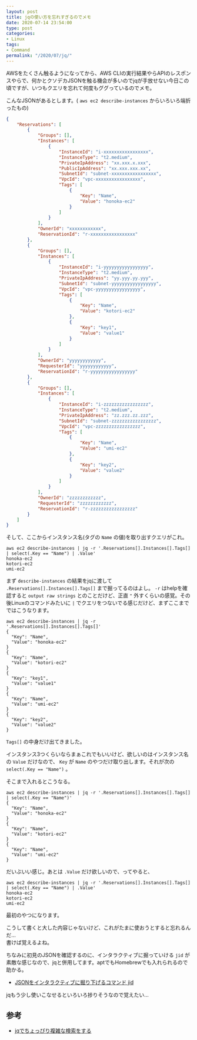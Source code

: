 ```yaml
---
layout: post
title: jqの使い方を忘れすぎるのでメモ
date: 2020-07-14 23:54:00
type: post
categories:
- Linux
tags:
- Command
permalink: "/2020/07/jq/"
---
```


AWSをたくさん触るようになってから、AWS CLIの実行結果やらAPIのレスポンスやらで、何かとクソデカJSONを触る機会が多いのでjqが手放せない今日この頃ですが、いつもクエリを忘れて何度もググっているのでメモ。

こんなJSONがあるとします。( `aws ec2 describe-instances` からいろいろ端折ったもの)

```json
{
    "Reservations": [
        {
            "Groups": [],
            "Instances": [
                {
                    "InstanceId": "i-xxxxxxxxxxxxxxxxx",
                    "InstanceType": "t2.medium",
                    "PrivateIpAddress": "xx.xxx.x.xxx",
                    "PublicIpAddress": "xx.xxx.xxx.xx",
                    "SubnetId": "subnet-xxxxxxxxxxxxxxxxx",
                    "VpcId": "vpc-xxxxxxxxxxxxxxxxx",
                    "Tags": [
                        {
                            "Key": "Name",
                            "Value": "honoka-ec2"
                        }
                    ]
                }
            ],
            "OwnerId": "xxxxxxxxxxxx",
            "ReservationId": "r-xxxxxxxxxxxxxxxxx"
        },
        {
            "Groups": [],
            "Instances": [
                {
                    "InstanceId": "i-yyyyyyyyyyyyyyyyy",
                    "InstanceType": "t2.medium",
                    "PrivateIpAddress": "yy.yyy.yy.yyy",
                    "SubnetId": "subnet-yyyyyyyyyyyyyyyyy",
                    "VpcId": "vpc-yyyyyyyyyyyyyyyyy",
                    "Tags": [
                        {
                            "Key": "Name",
                            "Value": "kotori-ec2"
                        },
                        {
                            "Key": "key1",
                            "Value": "value1"
                        }
                    ]
                }
            ],
            "OwnerId": "yyyyyyyyyyyy",
            "RequesterId": "yyyyyyyyyyyy",
            "ReservationId": "r-yyyyyyyyyyyyyyyyy"
        },
        {
            "Groups": [],
            "Instances": [
                {
                    "InstanceId": "i-zzzzzzzzzzzzzzzzz",
                    "InstanceType": "t2.medium",
                    "PrivateIpAddress": "zz.zzz.zz.zzz",
                    "SubnetId": "subnet-zzzzzzzzzzzzzzzzz",
                    "VpcId": "vpc-zzzzzzzzzzzzzzzzz",
                    "Tags": [
                        {
                            "Key": "Name",
                            "Value": "umi-ec2"
                        },
                        {
                            "Key": "key2",
                            "Value": "value2"
                        }
                    ]
                }
            ],
            "OwnerId": "zzzzzzzzzzzz",
            "RequesterId": "zzzzzzzzzzzz",
            "ReservationId": "r-zzzzzzzzzzzzzzzzz"
        }
    ]
}
```

そして、ここからインスタンス名(タグの `Name` の値)を取り出すクエリがこれ。

```
aws ec2 describe-instances | jq -r '.Reservations[].Instances[].Tags[] | select(.Key == "Name") | .Value'
honoka-ec2
kotori-ec2
umi-ec2
```

まず `describe-instances` の結果をjqに渡して `.Reservations[].Instances[].Tags[]` まで掘ってるのはよし。 `-r` はhelpを確認すると `output raw strings` とのことだけど、正直 `"` 外すくらいの感覚。その後Linuxのコマンドみたいに `|` でクエリをつないでる感じだけど、まずここまでではこうなります。

```
aws ec2 describe-instances | jq -r '.Reservations[].Instances[].Tags[]'
{
  "Key": "Name",
  "Value": "honoka-ec2"
}
{
  "Key": "Name",
  "Value": "kotori-ec2"
}
{
  "Key": "key1",
  "Value": "value1"
}
{
  "Key": "Name",
  "Value": "umi-ec2"
}
{
  "Key": "key2",
  "Value": "value2"
}
```

`Tags[]` の中身だけ出てきました。

インスタンス3つくらいならまぁこれでもいいけど、欲しいのはインスタンス名の `Value` だけなので、 `Key` が `Name` のやつだけ取り出します。それが次の `select(.Key == "Name")` 。

そこまで入れるとこうなる。

```
aws ec2 describe-instances | jq -r '.Reservations[].Instances[].Tags[] | select(.Key == "Name")'
{
  "Key": "Name",
  "Value": "honoka-ec2"
}
{
  "Key": "Name",
  "Value": "kotori-ec2"
}
{
  "Key": "Name",
  "Value": "umi-ec2"
}
```

だいぶいい感じ。あとは `.Value` だけ欲しいので、ってやると、

```
aws ec2 describe-instances | jq -r '.Reservations[].Instances[].Tags[] | select(.Key == "Name") | .Value'
honoka-ec2
kotori-ec2
umi-ec2
```

最初のやつになります。

こうして書くと大した内容じゃないけど、これがたまに使おうとすると忘れるんだ…  
書けば覚えるよね。

ちなみに初見のJSONを確認するのに、インタラクティブに掘っていける `jid` が素敵な感じなので、jqと併用してます。aptでもHomebrewでも入れられるので助かる。

* [JSONをインタラクティブに掘り下げるコマンド jid](https://qiita.com/simeji/items/dd0464b7ed91c51ee618)

jqもう少し使いこなせるといろいろ捗りそうなので覚えたい…  

## 参考

* [jqでちょっぴり複雑な検索をする](https://qiita.com/t-sin/items/40c9fef72751de77635a)
